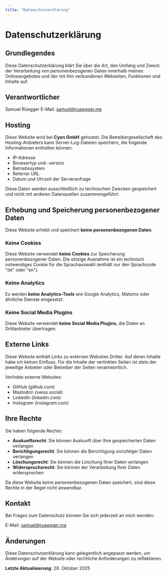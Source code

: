 ```yaml
---
title: "Datenschutzerklärung"
---
```


# Datenschutzerklärung

## Grundlegendes

Diese Datenschutzerklärung klärt Sie über die Art, den Umfang und Zweck der Verarbeitung von personenbezogenen Daten innerhalb meines Onlineangebotes und der mit ihm verbundenen Webseiten, Funktionen und Inhalte auf.

## Verantwortlicher

Samuel Rüegger
E-Mail: samuel@rueegger.me

## Hosting

Diese Website wird bei **Cyon GmbH** gehostet. Die Betreibergesellschaft des Hosting-Anbieters kann Server-Log-Dateien speichern, die folgende Informationen enthalten können:

- IP-Adresse
- Browsertyp und -version
- Betriebssystem
- Referrer URL
- Datum und Uhrzeit der Serveranfrage

Diese Daten werden ausschließlich zu technischen Zwecken gespeichert und nicht mit anderen Datenquellen zusammengeführt.

## Erhebung und Speicherung personenbezogener Daten

Diese Website erhebt und speichert **keine personenbezogenen Daten**.

### Keine Cookies

Diese Website verwendet **keine Cookies** zur Speicherung personenbezogener Daten. Die einzige Ausnahme ist ein technisch notwendiges Cookie für die Sprachauswahl (enthält nur den Sprachcode "de" oder "en").

### Keine Analytics

Es werden **keine Analytics-Tools** wie Google Analytics, Matomo oder ähnliche Dienste eingesetzt.

### Keine Social Media Plugins

Diese Website verwendet **keine Social Media Plugins**, die Daten an Drittanbieter übertragen.

## Externe Links

Diese Website enthält Links zu externen Websites Dritter. Auf deren Inhalte habe ich keinen Einfluss. Für die Inhalte der verlinkten Seiten ist stets der jeweilige Anbieter oder Betreiber der Seiten verantwortlich.

Verlinkte externe Websites:
- GitHub (github.com)
- Mastodon (swiss.social)
- LinkedIn (linkedin.com)
- Instagram (instagram.com)

## Ihre Rechte

Sie haben folgende Rechte:

- **Auskunftsrecht**: Sie können Auskunft über Ihre gespeicherten Daten verlangen
- **Berichtigungsrecht**: Sie können die Berichtigung unrichtiger Daten verlangen
- **Löschungsrecht**: Sie können die Löschung Ihrer Daten verlangen
- **Widerspruchsrecht**: Sie können der Verarbeitung Ihrer Daten widersprechen

Da diese Website keine personenbezogenen Daten speichert, sind diese Rechte in der Regel nicht anwendbar.

## Kontakt

Bei Fragen zum Datenschutz können Sie sich jederzeit an mich wenden:

E-Mail: samuel@rueegger.me

## Änderungen

Diese Datenschutzerklärung kann gelegentlich angepasst werden, um Änderungen auf der Website oder rechtliche Anforderungen zu reflektieren.

**Letzte Aktualisierung**: 28. Oktober 2025
